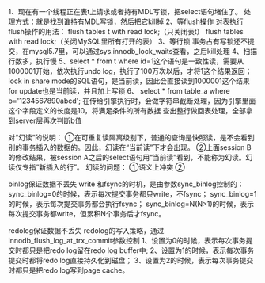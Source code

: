 1、现在有一个线程正在表t上请求或者持有MDL写锁，把select语句堵住了。
处理方式：就是找到谁持有MDL写锁，然后把它kill掉
2、等flush操作
对表执行flush操作的用法：
flush tables t with read lock;（只关闭表t）
flush tables with read lock;（关闭MySQL里所有打开的表）
3、等行锁
事务占有写锁还不提交，在mysql5.7里，可以通过sys.innodb_lock_waits查看，之后kill处理
4、扫描行数多，执行慢
5、select * from t where id=1这个语句是一致性读，需要从1000001开始，依次执行undo log，执行了100万次以后，才将1这个结果返回；
lock in share mode的SQL语句，是当前读，因此会直接读到1000001这个结果
for update也是当前读，并且加上写锁
6、 select * from table_a where b='1234567890abcd';
在传给引擎执行时，会做字符串截断处理，因为引擎里面这个字段定义的长度是10，将满足条件的所有数据
查出整行做回表处理，全部拿到server层再次判断b值


对“幻读”的说明：
①在可重复读隔离级别下，普通的查询是快照读，是不会看到别的事务插入的数据的。因此，幻读在“当前读”下才会出现。
②上面session B的修改结果，被session A之后的select语句用“当前读”看到，不能称为幻读。幻读仅专指“新插入的行”。
幻读的问题：
①语义上冲突
②


binlog保证数据不丢失
write 和fsync的时机，是由参数sync_binlog控制的：
sync_binlog=0的时候，表示每次提交事务都只write，不fsync；
sync_binlog=1的时候，表示每次提交事务都会执行fsync；
sync_binlog=N(N>1)的时候，表示每次提交事务都write，但累积N个事务后才fsync。

redolog保证数据不丢失
redolog的写入策略，通过innodb_flush_log_at_trx_commit参数控制
1、设置为0的时候，表示每次事务提交时都只是把redo log留在redo log buffer中;
2、设置为1的时候，表示每次事务提交时都将redo log直接持久化到磁盘；
3、设置为2的时候，表示每次事务提交时都只是把redo log写到page cache。






